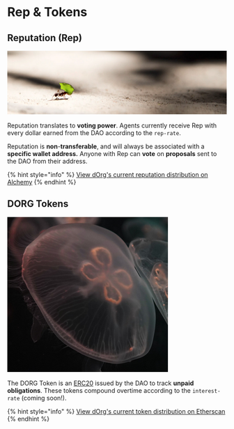 # Rep & Tokens

## Reputation \(Rep\)

![](../.gitbook/assets/image%20%2823%29.png)

Reputation translates to **voting power**. Agents currently receive Rep with every dollar earned from the DAO according to the `rep-rate`.

Reputation is **non**-**transferable**, and will always be associated with a **specific wallet address.** Anyone with Rep can **vote** on **proposals** sent to the DAO from their address.

{% hint style="info" %}
[View dOrg's current reputation distribution on Alchemy](https://alchemy.daostack.io/dao/0x15344ecdc2c4edfcb092e284d93c20f0529fd8a6/members/)
{% endhint %}

## DORG Tokens

![](../.gitbook/assets/image%20%2816%29.png)

The DORG Token is an [ERC20](../glossary/web3.md#erc20-token) issued by the DAO to track **unpaid obligations**. These tokens compound overtime according to the `interest-rate` \(coming soon!\).

{% hint style="info" %}
[View dOrg's current token distribution on Etherscan](https://etherscan.io/token/0x3b2d0c1b652d5fad3a43f4ada7265371eac050d4)
{% endhint %}

